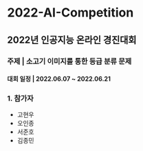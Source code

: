 # **2022-AI-Competition**
## 2022년 인공지능 온라인 경진대회
###  주제       | 소고기 이미지를 통한 등급 분류 문제
#### **대회 일정 | 2022.06.07 ~ 2022.06.21**

### 1. 참가자
* 고현우
* 오인종
* 서준호
* 김종민
